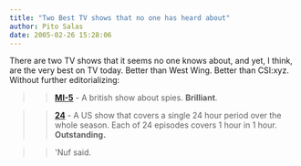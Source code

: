 ```yaml
---
title: "Two Best TV shows that no one has heard about"
author: Pito Salas
date: 2005-02-26 15:28:06
---
```

There are two TV shows that it seems no one knows about, and yet, I think, are
the very best on TV today. Better than West Wing. Better than CSI:xyz. Without
further editorializing:

>>

>> [**MI-5**](<http://www.aetv.com/mi5/>) - A british show about spies.
**Brilliant**.

>>

>> [**24**](<http://www.fox.com/24/>) - A US show that covers a single 24 hour
period over the whole season. Each of 24 episodes covers 1 hour in 1 hour.
**Outstanding.**

>>

>> 'Nuf said.


